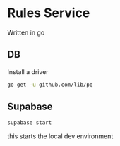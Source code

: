 # Rules Service

Written in go

## DB

Install a driver

```bash
go get -u github.com/lib/pq
```

## Supabase

```bash
supabase start
```

this starts the local dev environment
